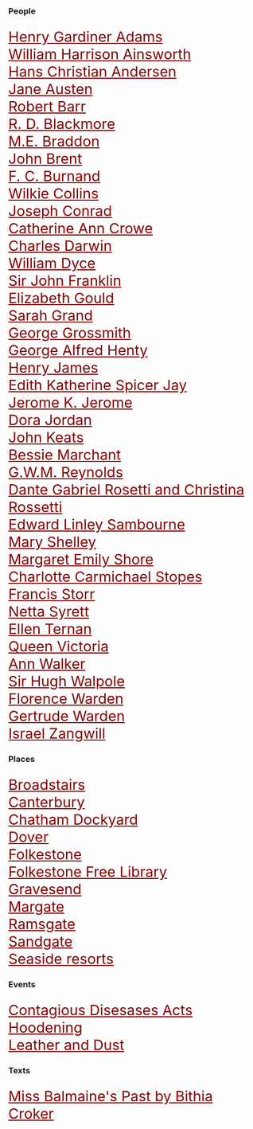 <link rel = "stylesheet" href = "https://raw.githubusercontent.com/kent-map/kent/develop/css/custom.css">
<style>
    .clearfix::after {content: ""; clear: both; display: table;}
    .thumb {float:left; margin:0 18px 0 6px; width:100%; width:100%; max-width:150px; box-shadow: 0 4px 8px 0 rgba(0, 0, 0, 0.2), 0 6px 20px 0 rgba(0, 0, 0, 0.19); border:1px solid #aaa; margin-bottom: 24px;}
    p {font-size: 1.5rem;}
    a {color: #800000 !important; font-size: 1.2em;}
</style>

<param ve-config title="19th Century Kent" banner=/images/banners/19c.jpg>

### People

[Henry Gardiner Adams](19c-gardiner-adams-biography)   
[William Harrison Ainsworth](19c-whainsworth-biography)     
[Hans Christian Andersen](19c-christian-andersen)   
[Jane Austen](19c-austen-biography)  
[Robert Barr](19c-barr-biography)  
[R. D. Blackmore](19c-blackmore-biography)  
[M.E. Braddon](19c-braddon-biography)   
[John Brent](19c-brent-biography)   
[F. C. Burnand](19c-burnand-biography)  
[Wilkie Collins](19c-collins-biography)   
[Joseph Conrad](19c-conrad-biography)  
[Catherine Ann Crowe](19c-crowe-biography)   
[Charles Darwin](19c-darwin-biography)   
[William Dyce](19c-dyce-biography)   
[Sir John Franklin](19c-franklin-biography)  
[Elizabeth Gould](19c-gould-biography)   
[Sarah Grand](19c-grand-biography)   
[George Grossmith](19c-grossmith-biography)  
[George Alfred Henty](19c-henty-biography)   
[Henry James](19c-jamesh-hever-castle)  
[Edith Katherine Spicer Jay](19c-spicer-jay-biography)   
[Jerome K. Jerome](19c-jerome-biography)   
[Dora Jordan](19c-jordan-biography)   
[John Keats](19c-keats-margate)   
[Bessie Marchant](19c-marchantb-biography)  
[G.W.M. Reynolds](19c-reynoldsgwm-biography)  
[Dante Gabriel Rosetti and Christina Rossetti](19c-rossetti-biography)  
[Edward Linley Sambourne](19c-sambourne-biography)   
[Mary Shelley](19c-shelleym-biography)  
[Margaret Emily Shore](19c-shore-biography)  
[Charlotte Carmichael Stopes](19c-stopes-biography)   
[Francis Storr](19c-storr-biography)    
[Netta Syrett](19c-syrett-biography)   
[Ellen Ternan](19c-ternan-biography)   
[Queen Victoria](19c-victoria-biography)   
[Ann Walker](19c-walker-biography)   
[Sir Hugh Walpole](19c-walpole-biography)   
[Florence Warden](19c-florence-warden-biography)   
[Gertrude Warden](19c-gertrude-warden-biography)   
[Israel Zangwill](19c-zangwill-biography)   

### Places

[Broadstairs](/dickens/broadstairs-19th-century)   
[Canterbury](19c-canterbury)   
[Chatham Dockyard](19c-chatham-dockyard)  
[Dover](19c-dover)   
[Folkestone](19c-folkestone)   
[Folkestone Free Library](19c-folkestone-free-library)  
[Gravesend](19c-gravesend)   
[Margate](19c-margate)   
[Ramsgate](19c-ramsgate)  
[Sandgate](/placesqz/sandgate-overview)    
[Seaside resorts](19c-seaside)   

### Events

[Contagious Disesases Acts](19c-contagious-diseases)   
[Hoodening](19c-hoodening)  
[Leather and Dust](/dickens/19c-leather-and-dust)

### Texts

[Miss Balmaine's Past by Bithia Croker](19c-croker-missbalmaine)   

